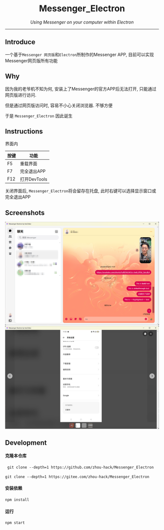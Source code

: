 <h1 align="center">Messenger_Electron</h1>

<div align="center">

_Using Messenger on your computer within Electron_

</div>

---

## Introduce

一个基于`Messenger 网页版`和`Electron`所制作的Messenger APP, 目前可以实现Messenger网页版所有功能

## Why

因为我的老爷机不知为何, 安装上了Messenger的官方APP后无法打开, 只能通过网页版进行访问.

但是通过网页版访问时, 容易不小心关闭浏览器. 不够方便

于是 `Messenger_Electron` 因此诞生

## Instructions

界面内

| 按键 | 功能 |
| --- | --- |
| F5 | 重载界面 |
| F7 | 完全退出APP |
| F12 | 打开DevTools |

关闭界面后, `Messenger_Electron`将会留存在托盘, 此时右键可以选择显示窗口或完全退出APP 
## Screenshots

<img src="./docs/res/pic/Messenger_main.png">

<img src="./docs/res/pic/Messenger_pic.png">

## Development

#### 克隆本仓库

``` git clone --depth=1 https://github.com/zhou-hack/Messenger_Electron``` 

``` git clone --depth=1 https://gitee.com/zhou-hack/Messenger_Electron ```

#### 安装依赖

``` npm install ```

#### 运行
``` npm start ```
